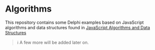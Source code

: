 # Algorithms
 
This repository contains some Delphi examples based on JavaScript algorithms and data structures found in [JavaScript Algorithms and Data Structures
](https://github.com/trekhleb/javascript-algorithms)


> ℹ️ A few more will be added later on.
